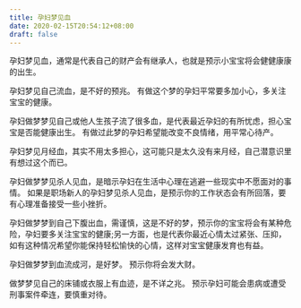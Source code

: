 ```yaml
---
title: 孕妇梦见血
date: 2020-02-15T20:54:12+08:00
draft: false
---
```


孕妇梦见血，通常是代表自己的财产会有继承人，也就是预示小宝宝将会健健康康的出生。

孕妇梦见自己流血，是不好的预兆。
有做这个梦的孕妇平常要多加小心，多关注宝宝的健康。

孕妇做梦梦见自己或他人生孩子流了很多血，是代表最近孕妇的有所忧虑，担心宝宝是否能健康出生。
有做过此梦的孕妇希望能改变不良情绪，用平常心待产。

孕妇梦见月经血，其实不用太多担心，这可能只是太久没有来月经，自己潜意识里有想过这个而已。

孕妇做梦梦见杀人见血，是暗示孕妇在生活中心理在逃避一些现实中不愿面对的事情。
如果是职场新人的孕妇梦见杀人见血，是预示你的工作状态会有所回落，要有心理准备接受一些小挫折。

孕妇做梦梦到自己下腹出血，需谨慎，这是不好的梦，预示你的宝宝将会有某种危险，孕妇要多关注宝宝的健康;另一方面，也是代表你最近心情太过紧张、压抑，如有这种情况希望你能保持轻松愉快的心情，这样对宝宝健康发育也有益。

孕妇做梦梦到血流成河，是好梦。
预示你将会发大财。

做梦梦见自己的床铺或衣服上有血迹，是不详之兆。
预示孕妇可能会患病或遭受刑事案件牵连，要慎重对待。

